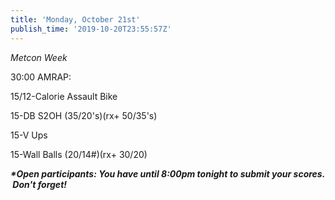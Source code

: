 ```yaml
---
title: 'Monday, October 21st'
publish_time: '2019-10-20T23:55:57Z'
---
```


*Metcon Week*

30:00 AMRAP:

15/12-Calorie Assault Bike

15-DB S2OH (35/20's)(rx+ 50/35's)

15-V Ups

15-Wall Balls (20/14\#)(rx+ 30/20)

***\*Open participants: You have until 8:00pm tonight to submit your
scores.  Don't forget!***
